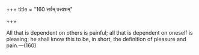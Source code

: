 +++
title = "160 सर्वम् परवशम्"

+++

All that is dependent on others is painful; all that is dependent on oneself is pleasing; he shall know this to be, in short, the definition of pleasure and pain.—(160)
